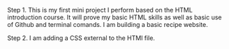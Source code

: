 Step 1. This is my first mini project I perform based on the HTML introduction course. It will prove my basic HTML skills as well as basic use of Github and terminal comands.
I am building a basic recipe website.

Step 2. I am adding a CSS external to the HTMl file.
